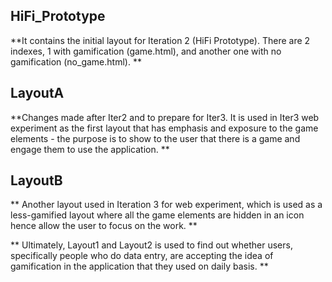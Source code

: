## HiFi_Prototype

**It contains the initial layout for Iteration 2 (HiFi Prototype). There are 2 indexes, 1 with gamification (game.html), and another one with no gamification (no_game.html).
**
## LayoutA

**Changes made after Iter2 and to prepare for Iter3. It is used in Iter3 web experiment as the first layout that has emphasis and exposure to the game elements - the purpose is to show to the user that there is a game and engage them to use the application.
**
## LayoutB

**
Another layout used in Iteration 3 for web experiment, which is used as a less-gamified layout where all the game elements are hidden in an icon hence allow the user to focus on the work.
**

**
Ultimately, Layout1 and Layout2 is used to find out whether users, specifically people who do data entry, are accepting the idea of gamification in the application that they used on daily basis.
**

